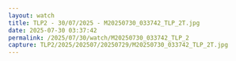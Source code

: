 ```yaml
---
layout: watch
title: TLP2 - 30/07/2025 - M20250730_033742_TLP_2T.jpg
date: 2025-07-30 03:37:42
permalink: /2025/07/30/watch/M20250730_033742_TLP_2
capture: TLP2/2025/202507/20250729/M20250730_033742_TLP_2T.jpg
---
```

